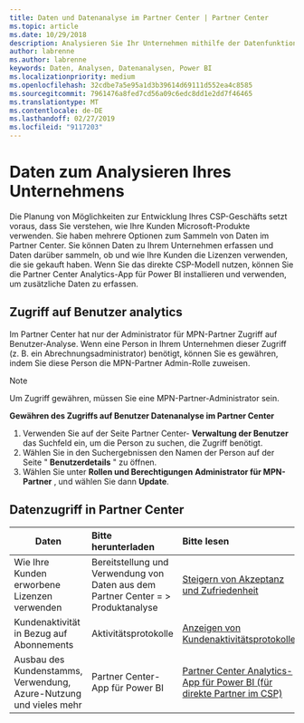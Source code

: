 ```yaml
---
title: Daten und Datenanalyse im Partner Center | Partner Center
ms.topic: article
ms.date: 10/29/2018
description: Analysieren Sie Ihr Unternehmen mithilfe der Datenfunktionen im Partner Center.
author: labrenne
ms.author: labrenne
keywords: Daten, Analysen, Datenanalysen, Power BI
ms.localizationpriority: medium
ms.openlocfilehash: 32cdbe7a5e95a1d3b39614d69111d552ea4c8585
ms.sourcegitcommit: 7961476a8fed7cd56a09c6edc8dd1e2dd7f46465
ms.translationtype: MT
ms.contentlocale: de-DE
ms.lasthandoff: 02/27/2019
ms.locfileid: "9117203"
---
```

# <a name="get-data-and-analyze-your-business"></a>Daten zum Analysieren Ihres Unternehmens 

Die Planung von Möglichkeiten zur Entwicklung Ihres CSP-Geschäfts setzt voraus, dass Sie verstehen, wie Ihre Kunden Microsoft-Produkte verwenden. Sie haben mehrere Optionen zum Sammeln von Daten im Partner Center. Sie können Daten zu Ihrem Unternehmen erfassen und Daten darüber sammeln, ob und wie Ihre Kunden die Lizenzen verwenden, die sie gekauft haben. Wenn Sie das direkte CSP-Modell nutzen, können Sie die Partner Center Analytics-App für Power BI installieren und verwenden, um zusätzliche Daten zu erfassen.

## <a name="access-to-user-analytics"></a>Zugriff auf Benutzer analytics

Im Partner Center hat nur der Administrator für MPN-Partner Zugriff auf Benutzer-Analyse. Wenn eine Person in Ihrem Unternehmen dieser Zugriff (z. B. ein Abrechnungsadministrator) benötigt, können Sie es gewähren, indem Sie diese Person die MPN-Partner Admin-Rolle zuweisen.

>[!NOTE] 
>Um Zugriff gewähren, müssen Sie eine MPN-Partner-Administrator sein.

**Gewähren des Zugriffs auf Benutzer Datenanalyse im Partner Center** 

1.  Verwenden Sie auf der Seite Partner Center- **Verwaltung der Benutzer** das Suchfeld ein, um die Person zu suchen, die Zugriff benötigt.
2.  Wählen Sie in den Suchergebnissen den Namen der Person auf der Seite " **Benutzerdetails** " zu öffnen.
3.  Wählen Sie unter **Rollen und Berechtigungen** **Administrator für MPN-Partner** , und wählen Sie dann **Update**.

 
## <a name="access-data-in-partner-center"></a>Datenzugriff in Partner Center

|**Daten**   |**Bitte herunterladen**   |**Bitte lesen**   | **Betrifft:**    |
|---------------------|:-----------------------|:---------------|:--------------|
|Wie Ihre Kunden erworbene Lizenzen verwenden   |Bereitstellung und Verwendung von Daten aus dem Partner Center = > Produktanalyse   |[Steigern von Akzeptanz und Zufriedenheit](increasing-adoption-and-satisfaction.md)|CSP-Partner|
|Kundenaktivität in Bezug auf Abonnements   |Aktivitätsprotokolle   |[Anzeigen von Kundenaktivitätsprotokollen](activity-logs.md)|CSP-Partner   |
|Ausbau des Kundenstamms, Verwendung, Azure-Nutzung und vieles mehr   |Partner Center-App für Power BI   |[Partner Center Analytics-App für Power BI (für direkte Partner im CSP)](power-bi-app-for-direct-partners.md)|CSP-Direktpartner|






